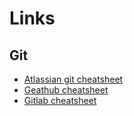 # Links
## Git

* [Atlassian git cheatsheet](https://www.atlassian.com/git/tutorials/atlassian-git-cheatsheet)
* [Geathub cheatsheet](https://education.github.com/git-cheat-sheet-education.pdf)
* [Gitlab cheatsheet](https://about.gitlab.com/images/press/git-cheat-sheet.pdf) 
